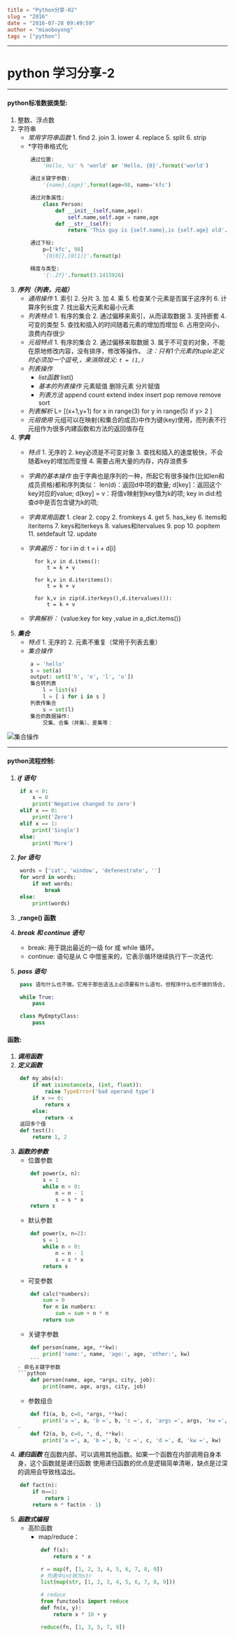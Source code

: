 ```toml
title = "Python分享-02"
slug = "2016"
date = "2016-07-28 09:49:59"
author = "miaoboyong"
tags = ["python"]
```
***
# python 学习分享-2
***
#### __python标准数据类型:__
1. 整数、浮点数
2. 字符串
	- *常用字符串函数*
			1. find
			2. join
			3. lower
			4. replace
			5. split
			6. strip
	- *字符串格式化
	```python
        通过位置:
        	'Hello, %s' % 'world' or 'Hello, {0}'.format('world')

        通过关键字参数:
        	'{name},{age}'.format(age=98, name='kfc')

        通过对象属性:
			class Person:
				def __init__(self,name,age):
					self.name,self.age = name,age
				def __str__(self):
					return 'This guy is {self.name},is {self.age} old'.format(self=self)

        通过下标:
			p=['kfc', 98]
			'{0[0]},{0[1]}'.format(p)

        精度与类型:
        	'{:.2f}'.format(3.1415926)
	```
3. ___序列（列表，元祖）___
	- *通用操作*
			1. 索引
			2. 分片
			3. 加
			4. 乘
			5. 检查某个元素是否属于这序列
			6. 计算序列长度
			7. 找出最大元素和最小元素
	- *列表特点*
			1. 有序的集合
			2. 通过偏移来索引，从而读取数据
			3. 支持嵌套
			4. 可变的类型
			5. 查找和插入的时间随着元素的增加而增加
			6. 占用空间小，浪费内存很少
	- *元祖特点*
			1. 有序的集合
			2. 通过偏移来取数据
			3. 属于不可变的对象，不能在原地修改内容，没有排序，修改等操作。
			*注：只有1个元素的tuple定义时必须加一个逗号,，来消除歧义: `t = (1,)`*
	- *列表操作*
		- *list函数*
				list()
		- *基本的列表操作*
				元素赋值
				删除元素
				分片赋值
		- *列表方法*
				append
				count
				extend
				index
				insert
				pop
				remove
				remove
				sort
	- *列表解析*
			L= [(x+1,y+1) for x in range(3) for y in range(5) if y> 2 ]
	- *元祖使用*
			元组可以在映射(和集合的成员)中作为键(key)使用，而列表不行
			元组作为很多内建函数和方法的返回值存在
4. ___字典___
	- *特点*
			1. 无序的
			2. key必须是不可变对象
			3. 查找和插入的速度极快，不会随着key的增加而变慢
			4. 需要占用大量的内存，内存浪费多
	- *字典的基本操作*
			由于字典也是序列的一种，所起它有很多操作(比如len和成员资格)都和序列类似：
			len(d)：返回d中项的数量;
			d[key]：返回这个key对应的value;
			d[key] = v：将值v映射到key值为k的项;
			key in did:检查d中是否包含键为k的项;
	- *字典常用函数*
			1. clear
			2. copy
			2. fromkeys
			4. get
			5. has_key
			6. items和iteritems
			7. keys和iterkeys
			8. values和itervalues
			9. pop
			10. popitem
			11. setdefault
			12. update
	- *字典遍历：*
			for i in d:
				t = i + d[i]

			for k,v in d.items():
				t = k + v

			for k,v in d.iteritems():
				t = k + v

			for k,v in zip(d.iterkeys(),d.itervalues()):
				t = k + v
	- *字典解析：*
			{value:key for key ,value in a_dict.items()}
5. ___集合___
	- *特点*
			1. 无序的
			2. 元素不重复（常用于列表去重）
	- *集合操作*
	```python
		a = 'hello'
		s = set(a)
		output: set(['h', 'e', 'l', 'o'])
		集合转列表
			l = list(s)
			l = [ i for i in s ]
		列表传集合
			s = set(l)
		集合的数据操作:
			交集、合集（并集）、差集等：
	```
![集合操作](http://www.iplaypython.com/uploads/allimg/131215/2-131215203406215.jpg "集合操作")

***

#### __python流程控制:__
1. ___if 语句___
```python
	if x < 0:
		x = 0
		print('Negative changed to zero')
	elif x == 0:
		print('Zero')
	elif x == 1:
		print('Single')
	else:
		print('More')
```
2. ___for 语句___
```python
	words = ['cat', 'window', 'defenestrate', '']
	for word in words:
		if not words:
			break
	else:
		print(words)
```
3. ___range() 函数__

4. ___break 和 continue 语句___
	- break:	用于跳出最近的一级 for 或 while 循环。
	- continue:	 语句是从 C 中借鉴来的，它表示循环继续执行下一次迭代:
5. ___pass 语句___
```python
	pass 语句什么也不做。它用于那些语法上必须要有什么语句，但程序什么也不做的场合，例如:

	while True:
 		pass

	class MyEmptyClass:
		pass
```

#### __函数:__
1. ___调用函数___
2. ___定义函数___
```python
	def my_abs(x):
		if not isinstance(x, (int, float)):
			raise TypeError('bad operand type')
		if x >= 0:
			return x
		else:
			return -x
	返回多个值
	def test():
		return 1, 2
```
3. ___函数的参数___
	- 位置参数
	```python
		def power(x, n):
			s = 1
			while n > 0:
				n = n - 1
				s = s * x
		return s
	```
	- 默认参数
	```python
		def power(x, n=2):
			s = 1
			while n > 0:
				n = n - 1
				s = s * x
			return s
	```
	- 可变参数
	```python
		def calc(*numbers):
			sum = 0
			for n in numbers:
				sum = sum + n * n
			return sum
	```
	- 关键字参数
	```python
		def person(name, age, **kw):
			print('name:', name, 'age:', age, 'other:', kw)
		```
	- 命名关键字参数
	```python
		def person(name, age, *args, city, job):
			print(name, age, args, city, job)
	```
	- 参数组合
	```python
		def f1(a, b, c=0, *args, **kw):
			print('a =', a, 'b =', b, 'c =', c, 'args =', args, 'kw =', kw)
	-
		def f2(a, b, c=0, *, d, **kw):
			print('a =', a, 'b =', b, 'c =', c, 'd =', d, 'kw =', kw)
	```
4. ___递归函数___
	在函数内部，可以调用其他函数。如果一个函数在内部调用自身本身，这个函数就是递归函数
	使用递归函数的优点是逻辑简单清晰，缺点是过深的调用会导致栈溢出。
```python
	def fact(n):
		if n==1:
			return 1
		return n * fact(n - 1)
```
5. ___函数式编程___
	- 高阶函数
		- map/reduce：
		```python
			def f(x):
    			return x * x

			r = map(f, [1, 2, 3, 4, 5, 6, 7, 8, 9])
			# 列表中int转为str
			list(map(str, [1, 2, 3, 4, 5, 6, 7, 8, 9]))

			# reduce
			from functools import reduce
			def fn(x, y):
    			return x * 10 + y

			reduce(fn, [1, 3, 5, 7, 9])
		```